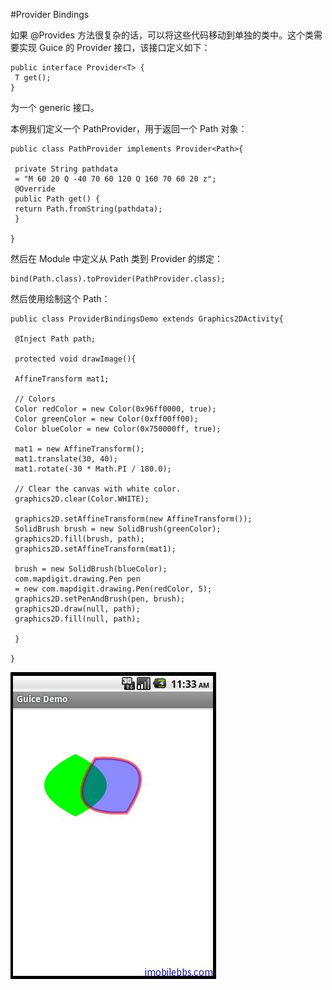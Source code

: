 #Provider Bindings

如果 @Provides 方法很复杂的话，可以将这些代码移动到单独的类中。这个类需要实现 Guice 的 Provider 接口，该接口定义如下：

```
public interface Provider<T> {
 T get();
}

```

为一个 generic 接口。

本例我们定义一个 PathProvider，用于返回一个 Path 对象：

```
public class PathProvider implements Provider<Path>{

 private String pathdata
 = "M 60 20 Q -40 70 60 120 Q 160 70 60 20 z";
 @Override
 public Path get() {
 return Path.fromString(pathdata);
 }

}

```

然后在 Module 中定义从 Path 类到 Provider 的绑定：

```
bind(Path.class).toProvider(PathProvider.class);

```

然后使用绘制这个 Path：

```
public class ProviderBindingsDemo extends Graphics2DActivity{

 @Inject Path path;

 protected void drawImage(){

 AffineTransform mat1;

 // Colors
 Color redColor = new Color(0x96ff0000, true);
 Color greenColor = new Color(0xff00ff00);
 Color blueColor = new Color(0x750000ff, true);

 mat1 = new AffineTransform();
 mat1.translate(30, 40);
 mat1.rotate(-30 * Math.PI / 180.0);

 // Clear the canvas with white color.
 graphics2D.clear(Color.WHITE);

 graphics2D.setAffineTransform(new AffineTransform());
 SolidBrush brush = new SolidBrush(greenColor);
 graphics2D.fill(brush, path);
 graphics2D.setAffineTransform(mat1);

 brush = new SolidBrush(blueColor);
 com.mapdigit.drawing.Pen pen
 = new com.mapdigit.drawing.Pen(redColor, 5);
 graphics2D.setPenAndBrush(pen, brush);
 graphics2D.draw(null, path);
 graphics2D.fill(null, path);

 }

}

```

![](images/12.png)

